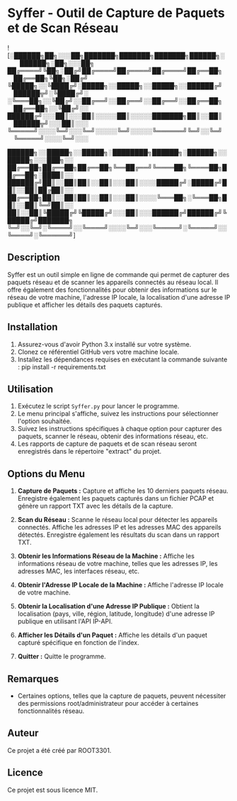 # Syffer - Outil de Capture de Paquets et de Scan Réseau

![░██████╗██╗░░░██╗███████╗███████╗███████╗██████╗░  ██████╗░██╗░░░██╗
██╔════╝╚██╗░██╔╝██╔════╝██╔════╝██╔════╝██╔══██╗  ██╔══██╗╚██╗░██╔╝
╚█████╗░░╚████╔╝░█████╗░░█████╗░░█████╗░░██████╔╝  ██████╦╝░╚████╔╝░
░╚═══██╗░░╚██╔╝░░██╔══╝░░██╔══╝░░██╔══╝░░██╔══██╗  ██╔══██╗░░╚██╔╝░░
██████╔╝░░░██║░░░██║░░░░░██║░░░░░███████╗██║░░██║  ██████╦╝░░░██║░░░
╚═════╝░░░░╚═╝░░░╚═╝░░░░░╚═╝░░░░░╚══════╝╚═╝░░╚═╝  ╚═════╝░░░░╚═╝░░░

██████╗░░█████╗░░█████╗░████████╗██████╗░██████╗░░█████╗░░░███╗░░
██╔══██╗██╔══██╗██╔══██╗╚══██╔══╝╚════██╗╚════██╗██╔══██╗░████║░░
██████╔╝██║░░██║██║░░██║░░░██║░░░░█████╔╝░█████╔╝██║░░██║██╔██║░░
██╔══██╗██║░░██║██║░░██║░░░██║░░░░╚═══██╗░╚═══██╗██║░░██║╚═╝██║░░
██║░░██║╚█████╔╝╚█████╔╝░░░██║░░░██████╔╝██████╔╝╚█████╔╝███████╗
╚═╝░░╚═╝░╚════╝░░╚════╝░░░░╚═╝░░░╚═════╝░╚═════╝░░╚════╝░╚══════╝]

## Description
Syffer est un outil simple en ligne de commande qui permet de capturer des paquets réseau et de scanner les appareils connectés au réseau local. Il offre également des fonctionnalités pour obtenir des informations sur le réseau de votre machine, l'adresse IP locale, la localisation d'une adresse IP publique et afficher les détails des paquets capturés.

## Installation
1. Assurez-vous d'avoir Python 3.x installé sur votre système.
2. Clonez ce référentiel GitHub vers votre machine locale.
3. Installez les dépendances requises en exécutant la commande suivante : pip install -r requirements.txt

## Utilisation
1. Exécutez le script `Syffer.py` pour lancer le programme.
2. Le menu principal s'affiche, suivez les instructions pour sélectionner l'option souhaitée.
3. Suivez les instructions spécifiques à chaque option pour capturer des paquets, scanner le réseau, obtenir des informations réseau, etc.
4. Les rapports de capture de paquets et de scan réseau seront enregistrés dans le répertoire "extract" du projet.

## Options du Menu
1. **Capture de Paquets :** Capture et affiche les 10 derniers paquets réseau. Enregistre également les paquets capturés dans un fichier PCAP et génère un rapport TXT avec les détails de la capture.

2. **Scan du Réseau :** Scanne le réseau local pour détecter les appareils connectés. Affiche les adresses IP et les adresses MAC des appareils détectés. Enregistre également les résultats du scan dans un rapport TXT.

3. **Obtenir les Informations Réseau de la Machine :** Affiche les informations réseau de votre machine, telles que les adresses IP, les adresses MAC, les interfaces réseau, etc.

4. **Obtenir l'Adresse IP Locale de la Machine :** Affiche l'adresse IP locale de votre machine.

5. **Obtenir la Localisation d'une Adresse IP Publique :** Obtient la localisation (pays, ville, région, latitude, longitude) d'une adresse IP publique en utilisant l'API IP-API.

6. **Afficher les Détails d'un Paquet :** Affiche les détails d'un paquet capturé spécifique en fonction de l'index.

7. **Quitter :** Quitte le programme.

## Remarques
- Certaines options, telles que la capture de paquets, peuvent nécessiter des permissions root/administrateur pour accéder à certaines fonctionnalités réseau.

## Auteur
Ce projet a été créé par ROOT3301.

## Licence
Ce projet est sous licence MIT.



